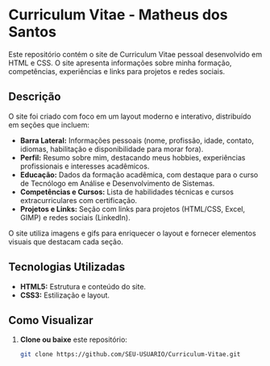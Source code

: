 # Curriculum Vitae - Matheus dos Santos

Este repositório contém o site de Curriculum Vitae pessoal desenvolvido em HTML e CSS. O site apresenta informações sobre minha formação, competências, experiências e links para projetos e redes sociais.

## Descrição

O site foi criado com foco em um layout moderno e interativo, distribuído em seções que incluem:

- **Barra Lateral:** Informações pessoais (nome, profissão, idade, contato, idiomas, habilitação e disponibilidade para morar fora).
- **Perfil:** Resumo sobre mim, destacando meus hobbies, experiências profissionais e interesses acadêmicos.
- **Educação:** Dados da formação acadêmica, com destaque para o curso de Tecnólogo em Análise e Desenvolvimento de Sistemas.
- **Competências e Cursos:** Lista de habilidades técnicas e cursos extracurriculares com certificação.
- **Projetos e Links:** Seção com links para projetos (HTML/CSS, Excel, GIMP) e redes sociais (LinkedIn).

O site utiliza imagens e gifs para enriquecer o layout e fornecer elementos visuais que destacam cada seção.

## Tecnologias Utilizadas

- **HTML5:** Estrutura e conteúdo do site.
- **CSS3:** Estilização e layout.

## Como Visualizar

1. **Clone ou baixe** este repositório:
   ```bash
   git clone https://github.com/SEU-USUARIO/Curriculum-Vitae.git
